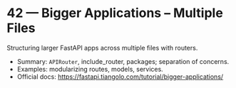 # 42 — Bigger Applications – Multiple Files

Structuring larger FastAPI apps across multiple files with routers.

- Summary: `APIRouter`, include_router, packages; separation of concerns.
- Examples: modularizing routes, models, services.
- Official docs: https://fastapi.tiangolo.com/tutorial/bigger-applications/

